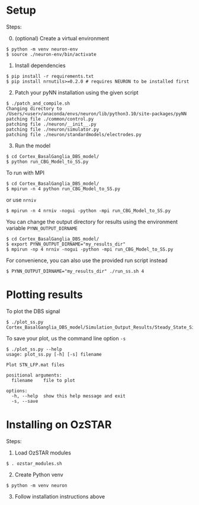 # Setup
Steps:

0) (optional) Create a virtual environment
```shell
$ python -m venv neuron-env
$ source ./neuron-env/bin/activate
```

1) Install dependencies
```shell
$ pip install -r requirements.txt
$ pip install nrnutils>=0.2.0 # requires NEURON to be installed first
```

2) Patch your pyNN installation using the given script
```shell
$ ./patch_and_compile.sh
Changing directory to /Users/<user>/anaconda/envs/neuron/lib/python3.10/site-packages/pyNN
patching file ./common/control.py
patching file ./neuron/__init__.py
patching file ./neuron/simulator.py
patching file ./neuron/standardmodels/electrodes.py
```

3) Run the model
```shell
$ cd Cortex_BasalGanglia_DBS_model/
$ python run_CBG_Model_to_SS.py
```

To run with MPI
```shell
$ cd Cortex_BasalGanglia_DBS_model/
$ mpirun -n 4 python run_CBG_Model_to_SS.py
```
or use `nrniv`
```shell
$ mpirun -n 4 nrniv -nogui -python -mpi run_CBG_Model_to_SS.py
```

You can change the output directory for results using the environment variable `PYNN_OUTPUT_DIRNAME`
```shell
$ cd Cortex_BasalGanglia_DBS_model/
$ export PYNN_OUTPUT_DIRNAME="my_results_dir"
$ mpirun -np 4 nrniv -nogui -python -mpi run_CBG_Model_to_SS.py
```

For convenience, you can also use the provided run script instead
```shell
$ PYNN_OUTPUT_DIRNAME="my_results_dir" ./run_ss.sh 4
```

# Plotting results
To plot the DBS signal
```shel
$ ./plot_ss.py Cortex_BasalGanglia_DBS_model/Simulation_Output_Results/Steady_State_Simulation/STN_LFP.mat
```

To save your plot, us the command line option `-s`
```shell
$ ./plot_ss.py --help
usage: plot_ss.py [-h] [-s] filename

Plot STN_LFP.mat files

positional arguments:
  filename    file to plot

options:
  -h, --help  show this help message and exit
  -s, --save
```

# Installing on OzSTAR
Steps:

1) Load OzSTAR modules
```shell
$ . ozstar_modules.sh
```

2) Create Python venv
```shell
$ python -m venv neuron
```

3) Follow installation instructions above
